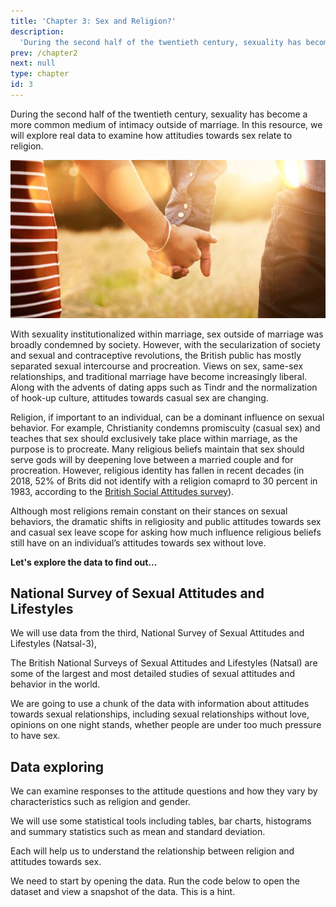 ```yaml
---
title: 'Chapter 3: Sex and Religion?'
description:
  'During the second half of the twentieth century, sexuality has become a more common medium of intimacy outside of marriage. In this resource, we will explore real data to examine how attitudies towards sex relate to religion.'
prev: /chapter2
next: null
type: chapter
id: 3
---
```


<exercise id="1" title="Sex and Religion">

During the second half of the twentieth century, sexuality has become a more common medium of intimacy outside of marriage. In this resource, we will explore real data to examine how attitudies towards sex relate to religion.

![Couple holding hands](https://raw.githubusercontent.com/JenniferLB/Explore-UKDS-data/358b8d5ed2feb572d13b3b6d71a4c1f87196f57c/hands.jpg)

With sexuality institutionalized within marriage, sex outside of marriage was broadly condemned by society. However, with the secularization of society and sexual and contraceptive revolutions, the British public has mostly separated sexual intercourse and procreation. Views on sex, same-sex relationships, and traditional marriage have become increasingly liberal. Along with the advents of dating apps such as Tindr and the normalization of hook-up culture, attitudes towards casual sex are changing.

Religion, if important to an individual, can be a dominant influence on sexual behavior. For example, Christianity condemns promiscuity (casual sex) and teaches that sex should exclusively take place within marriage, as the purpose is to procreate. Many religious beliefs maintain that sex should serve gods will by deepening love between a married couple and for procreation. However, religious identity has fallen in recent decades (in 2018, 52% of Brits did not identify with a religion comaprd to 30 percent in 1983, according to the [British Social Attitudes survey](https://www.bsa.natcen.ac.uk/latest-report/british-social-attitudes-36/religion.aspx)).

Although most religions remain constant on their stances on sexual behaviors, the dramatic shifts in religiosity and public attitudes towards sex and casual sex leave scope for asking how much influence religious beliefs still have on an individual’s attitudes towards sex without love.

**Let's explore the data to find out...**

</exercise>

<exercise id="2" title="Data">

## National Survey of Sexual Attitudes and Lifestyles
We will use data from the third, National Survey of Sexual Attitudes and Lifestyles (Natsal-3),

The British National Surveys of Sexual Attitudes and Lifestyles (Natsal) are some of the largest and most detailed studies of sexual attitudes and behavior in the world.

We are going to use a chunk of the data with information about attitudes towards sexual relationships, including sexual relationships without love, opinions on one night stands, whether people are under too much pressure to have sex.

## Data exploring

We can examine responses to the attitude questions and how they vary by characteristics such as religion and gender.

We will use some statistical tools including tables, bar charts, histograms and summary statistics such as mean and standard deviation.

Each will help us to understand the relationship between religion and attitudes towards sex.

</exercise >

<exercise id="3" title="Get started">
We need to start by opening the data. Run the code below to open the dataset and view a snapshot of the data.

  <codeblock id="03_01">
    This is a hint.
  </codeblock >
</exercise >